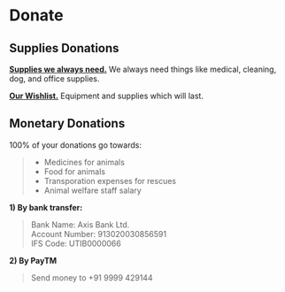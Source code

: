 Donate
=========

Supplies Donations
----------
[**Supplies we always need.**]( ?p=supplies "supplies" ) We always need things like medical, cleaning, dog, and office supplies.

[**Our Wishlist.**]( ?p=wishlist "wishlist" ) Equipment and supplies which will last.


Monetary Donations
----------
100% of your donations go towards:

> * Medicines for animals
> * Food for animals
> * Transporation expenses for rescues
> * Animal welfare staff salary

**1) By bank transfer:**

> Bank Name: Axis Bank Ltd.<br/>
> Account Number: 913020030856591<br/>
> IFS Code: UTIB0000066<br/>

**2) By PayTM**

> Send money to +91 9999 429144
